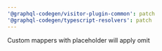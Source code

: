```yaml
---
'@graphql-codegen/visitor-plugin-common': patch
'@graphql-codegen/typescript-resolvers': patch
---
```


Custom mappers with placeholder will apply omit
